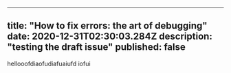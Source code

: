 
---
title: "How to fix errors: the art of debugging"
date: 2020-12-31T02:30:03.284Z
description: "testing the draft issue"
published: false
---
hellooofdiaofudiafuaiufd iofui

